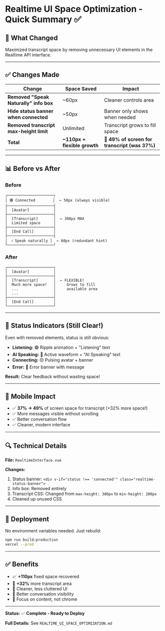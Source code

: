 # Realtime UI Space Optimization - Quick Summary ✅

## 🎯 What Changed

Maximized transcript space by removing unnecessary UI elements in the Realtime API interface.

---

## ✅ Changes Made

| Change | Space Saved | Impact |
|--------|-------------|--------|
| **Removed "Speak Naturally" info box** | ~60px | Cleaner controls area |
| **Hide status banner when connected** | ~50px | Banner only shows when needed |
| **Removed transcript max-height limit** | Unlimited | Transcript grows to fill space |
| **Total** | **~110px + flexible growth** | **🚀 49% of screen for transcript (was 37%)** |

---

## 📊 Before vs After

### Before
```
┌─────────────────────┐
│ 🟢 Connected        │  ← 50px (always visible)
├─────────────────────┤
│  [Avatar]           │
├─────────────────────┤
│  [Transcript]       │  ← 300px MAX
│  Limited space      │
├─────────────────────┤
│  [End Call]         │
├─────────────────────┤
│  ℹ️ Speak naturally │  ← 60px (redundant hint)
└─────────────────────┘
```

### After
```
┌─────────────────────┐
│  [Avatar]           │
├─────────────────────┤
│  [Transcript]       │  ← FLEXIBLE!
│  Much more space!   │     Grows to fill
│  ...                │     available area
│  ...                │
├─────────────────────┤
│  [End Call]         │
└─────────────────────┘
```

---

## 🎨 Status Indicators (Still Clear!)

Even with removed elements, status is still obvious:

- **Listening:** 🟢 Ripple animation + "Listening" text
- **AI Speaking:** 🎵 Active waveform + "AI Speaking" text
- **Connecting:** 🟡 Pulsing avatar + banner
- **Error:** 🔴 Error banner with message

**Result:** Clear feedback without wasting space!

---

## 📱 Mobile Impact

- ✅ **37% → 49%** of screen space for transcript (+32% more space!)
- ✅ More messages visible without scrolling
- ✅ Better conversation flow
- ✅ Cleaner, modern interface

---

## 🔍 Technical Details

**File:** `RealtimeInterface.vue`

**Changes:**
1. Status banner: `<div v-if="status !== 'connected'" class="realtime-status-banner">`
2. Info box: Removed entirely
3. Transcript CSS: Changed from `max-height: 300px` to `min-height: 200px`
4. Cleaned up unused CSS

---

## 🚀 Deployment

No environment variables needed. Just rebuild:

```bash
npm run build:production
vercel --prod
```

---

## ✅ Benefits

- 📈 **+110px** fixed space recovered
- 📱 **+32%** more transcript area
- 🧹 Cleaner, less cluttered UI
- 💬 Better conversation visibility
- 🎯 Focus on content, not chrome

---

**Status:** ✅ **Complete - Ready to Deploy**

**Full Details:** See `REALTIME_UI_SPACE_OPTIMIZATION.md`


